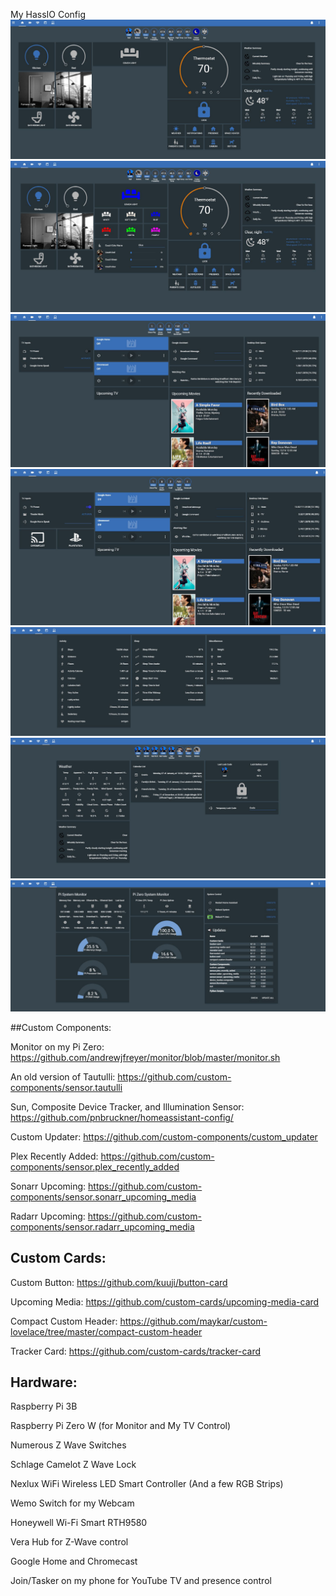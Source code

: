 My HassIO Config
![Main View With Couch Lights Off](Screenshots/main-view-couch-off.png)
![Main View With Couch Lights On](Screenshots/main-view-couch-on.png)
![Media View With TV Off](Screenshots/media-view-tv-off.png)
![Media View With TV On](Screenshots/media-view-tv-on.png)
![Fitbit View](Screenshots/fitbit_view.png)
![Calendar and Lock View](Screenshots/calendar_lock_view.png)
![System View](Screenshots/system_view.png)

##Custom Components:

Monitor on my Pi Zero: https://github.com/andrewjfreyer/monitor/blob/master/monitor.sh

An old version of Tautulli: https://github.com/custom-components/sensor.tautulli

Sun, Composite Device Tracker, and Illumination Sensor: https://github.com/pnbruckner/homeassistant-config/

Custom Updater: https://github.com/custom-components/custom_updater

Plex Recently Added: https://github.com/custom-components/sensor.plex_recently_added

Sonarr Upcoming: https://github.com/custom-components/sensor.sonarr_upcoming_media

Radarr Upcoming: https://github.com/custom-components/sensor.radarr_upcoming_media


## Custom Cards:

Custom Button: https://github.com/kuuji/button-card

Upcoming Media: https://github.com/custom-cards/upcoming-media-card

Compact Custom Header: https://github.com/maykar/custom-lovelace/tree/master/compact-custom-header

Tracker Card: https://github.com/custom-cards/tracker-card


## Hardware:

Raspberry Pi 3B

Raspberry Pi Zero W (for Monitor and My TV Control)

Numerous Z Wave Switches

Schlage Camelot Z Wave Lock

Nexlux WiFi Wireless LED Smart Controller (And a few RGB Strips)

Wemo Switch for my Webcam

Honeywell Wi-Fi Smart RTH9580

Vera Hub for Z-Wave control

Google Home and Chromecast

Join/Tasker on my phone for YouTube TV and presence control